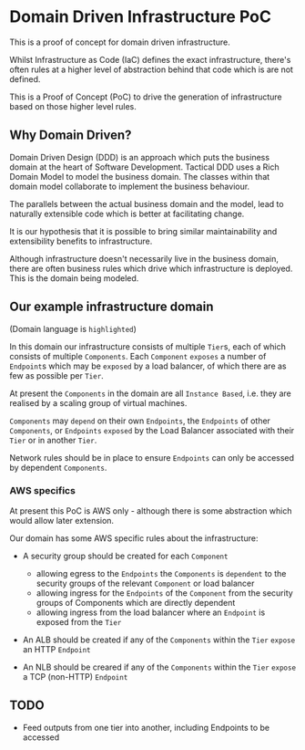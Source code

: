 # Domain Driven Infrastructure PoC

This is a proof of concept for domain driven infrastructure.

Whilst Infrastructure as Code (IaC) defines the exact infrastructure,
there's often rules at a higher level of abstraction behind that
code which is are not defined.

This is a Proof of Concept (PoC) to drive the generation of infrastructure
based on those higher level rules.

## Why Domain Driven?

Domain Driven Design (DDD) is an approach which puts the business domain at the 
heart of Software Development.  Tactical DDD uses a Rich Domain Model to 
model the business domain.  The classes within that domain model collaborate 
to implement the business behaviour.

The parallels between the actual business domain and the model, lead to 
naturally extensible code which is better at facilitating change.

It is our hypothesis that it is possible to bring similar maintainability
and extensibility benefits to infrastructure.

Although infrastructure doesn't necessarily live in the business domain, there
are often business rules which drive which infrastructure is deployed.  This
is the domain being modeled.

## Our example infrastructure domain

(Domain language is `highlighted`)

In this domain our infrastructure consists of multiple `Tier`s, each of which
consists of multiple `Components`.  Each `Component` `exposes` a number of `Endpoint`s
which may be `exposed` by a load balancer, of which there are as few as possible per `Tier`.

At present the `Components` in the domain are all `Instance Based`, i.e. they are
realised by a scaling group of virtual machines.

`Components` may `depend` on their own `Endpoints`, the `Endpoints` of other `Components`,
or `Endpoints` `exposed` by the Load Balancer associated with their `Tier` or in another
`Tier`.

Network rules should be in place to ensure `Endpoints` can only be accessed by
dependent `Components`.

### AWS specifics

At present this PoC is AWS only - although there is some abstraction which would allow
later extension.

Our domain has some AWS specific rules about the infrastructure:

* A security group should be created for each `Component`
    * allowing egress to the `Endpoints` the `Components` is `dependent` 
      to the security groups of the relevant `Component` or load balancer
    * allowing ingress for the `Endpoints` of the `Component` from the security groups
      of Components which are directly dependent
    * allowing ingress from the load balancer where an `Endpoint` is exposed from the `Tier`

* An ALB should be created if any of the `Components` within the `Tier` `expose` an HTTP `Endpoint` 
* An NLB should be creared if any of the `Components` within the `Tier` `expose` a TCP (non-HTTP) `Endpoint`

## TODO

* Feed outputs from one tier into another, including Endpoints to be accessed